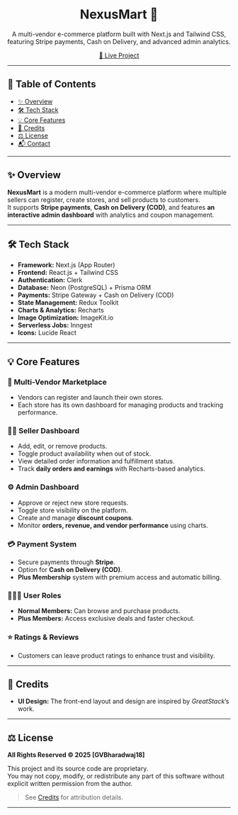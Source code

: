 <div align="center">
  <h1>NexusMart 🛒</h1>
  <p>
    A multi-vendor e-commerce platform built with Next.js and Tailwind CSS, featuring Stripe payments, Cash on Delivery, and advanced admin analytics.
  </p>
  <a href="https://nexusmart-o8qn1taoq-gvb18s-projects.vercel.app/" target="_blank">🔗 Live Project</a>
</div>

---

## 📖 Table of Contents

- [✨ Overview](#-overview)
- [🛠️ Tech Stack](#-tech-stack)
- [💡 Core Features](#-core-features)
- [🎨 Credits](#-credits)
- [⚖️ License](#-license)
- [📬 Contact](#-contact)

---

## ✨ Overview

**NexusMart** is a modern multi-vendor e-commerce platform where multiple sellers can register, create stores, and sell products to customers.  
It supports **Stripe payments**, **Cash on Delivery (COD)**, and features **an interactive admin dashboard** with analytics and coupon management.

---

## 🛠️ Tech Stack

- **Framework:** Next.js (App Router)
- **Frontend:** React.js + Tailwind CSS
- **Authentication:** Clerk
- **Database:** Neon (PostgreSQL) + Prisma ORM
- **Payments:** Stripe Gateway + Cash on Delivery (COD)
- **State Management:** Redux Toolkit
- **Charts & Analytics:** Recharts
- **Image Optimization:** ImageKit.io
- **Serverless Jobs:** Inngest
- **Icons:** Lucide React

---

## 💡 Core Features

### 🏪 Multi-Vendor Marketplace
- Vendors can register and launch their own stores.
- Each store has its own dashboard for managing products and tracking performance.

### 👨‍💼 Seller Dashboard
- Add, edit, or remove products.
- Toggle product availability when out of stock.
- View detailed order information and fulfillment status.
- Track **daily orders and earnings** with Recharts-based analytics.

### ⚙️ Admin Dashboard
- Approve or reject new store requests.
- Toggle store visibility on the platform.
- Create and manage **discount coupons**.
- Monitor **orders, revenue, and vendor performance** using charts.

### 💳 Payment System
- Secure payments through **Stripe**.
- Option for **Cash on Delivery (COD)**.
- **Plus Membership** system with premium access and automatic billing.

### 🧑‍🤝‍🧑 User Roles
- **Normal Members:** Can browse and purchase products.
- **Plus Members:** Access exclusive deals and faster checkout.

### ⭐ Ratings & Reviews
- Customers can leave product ratings to enhance trust and visibility.

---

## 🎨 Credits

- **UI Design:** The front-end layout and design are inspired by *GreatStack*’s work.

---

## ⚖️ License

**All Rights Reserved © 2025 [GVBharadwaj18]**

This project and its source code are proprietary.  
You may not copy, modify, or redistribute any part of this software without explicit written permission from the author.

> See [Credits](#-credits) for attribution details.

---



